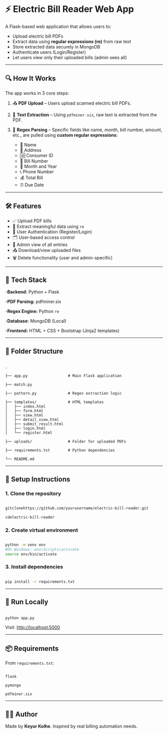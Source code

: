 # ⚡ Electric Bill Reader Web App

A Flask-based web application that allows users to:

- Upload electric bill PDFs
- Extract data using **regular expressions (re)** from raw text
- Store extracted data securely in MongoDB
- Authenticate users (Login/Register)
- Let users view only their uploaded bills (admin sees all)

---

## 🔍 How It Works

The app works in 3 core steps:

1. 📤 **PDF Upload** – Users upload scanned electric bill PDFs.
2. 🔎 **Text Extraction** – Using `pdfminer.six`, raw text is extracted from the PDF.
3. 🧠 **Regex Parsing** – Specific fields like name, month, bill number, amount, etc., are pulled using **custom regular expressions**:

   - 👤 Name
   - 🏡 Address
   - 🆔 Consumer ID
   - 🧾 Bill Number
   - 📅 Month and Year
   - 📞 Phone Number
   - 💰 Total Bill
   - ⏰ Due Date

---

## 🛠 Features

- ✅ Upload PDF bills
- 🧠 Extract meaningful data using `re`
- 🔐 User Authentication (Register/Login)
- 🗂️ User-based access control
- 👮 Admin view of all entries
- 📤 Download/view uploaded files
- 🗑️ Delete functionality (user and admin-specific)

---

## 🧰 Tech Stack

-**Backend:** Python + Flask

-**PDF Parsing:** pdfminer.six

-**Regex Engine:** Python `re`

-**Database:** MongoDB (Local)

-**Frontend:** HTML + CSS + Bootstrap (Jinja2 templates)

---

## 📂 Folder Structure

```

.

├── app.py                  # Main Flask application

├── match.py

├── pattern.py              # Regex extraction logic

├── templates/              # HTML templates
│   ├── index.html
│   ├── form.html
│   ├── view.html
│   ├── detail_view.html
│   ├── submit_result.html
│   ├── login.html
│   └── register.html

├── uploads/                # Folder for uploaded PDFs

├── requirements.txt        # Python dependencies

└── README.md

```

---

## 🔧 Setup Instructions

### 1. Clone the repository

```bash

gitclonehttps://github.com/yourusername/electric-bill-reader.git

cdelectric-bill-reader

```

### 2. Create virtual environment

```bash

python -m venv env
#On Windows: env\Scripts\activate
source env/bin/activate
```

### 3. Install dependencies

```bash

pip install -r requirements.txt

```

---

## 🧪 Run Locally

```bash

python app.py

```

Visit: [http://localhost:5000](http://localhost:5000)

---

## 📦 Requirements

From `requirements.txt`:

```

flask

pymongo

pdfminer.six

```

---


## 👨‍💻 Author

Made by **Keyur Kolhe**. Inspired by real billing automation needs.
